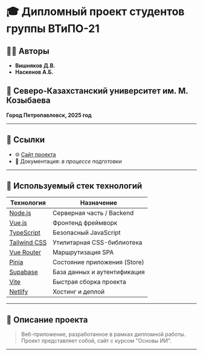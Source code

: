 # 🎓 Дипломный проект студентов группы **ВТиПО-21**

## 👨‍💻 Авторы
- **Вишняков Д.В.**
- **Наскенов А.Б.**

## 📍 Северо-Казахстанский университет им. М. Козыбаева  
**Город Петропавловск, 2025 год**

---

## 🔗 Ссылки
- 🌐 [Сайт проекта](https://frabjous-sprinkles-05a1f0.netlify.app/)
- 📄 Документация: _в процессе подготовки_

---

## 🧰 Используемый стек технологий

| Технология     | Назначение                          |
|----------------|-------------------------------------|
| [Node.js](https://nodejs.org/)       | Серверная часть / Backend                 |
| [Vue.js](https://vuejs.org/)         | Фронтенд фреймворк                        |
| [TypeScript](https://www.typescriptlang.org/) | Безопасный JavaScript                    |
| [Tailwind CSS](https://tailwindcss.com/) | Утилитарная CSS-библиотека               |
| [Vue Router](https://router.vuejs.org/) | Маршрутизация SPA                        |
| [Pinia](https://pinia.vuejs.org/)     | Состояние приложения (Store)             |
| [Supabase](https://supabase.com/)     | База данных и аутентификация             |
| [Vite](https://vitejs.dev/)           | Быстрая сборка проекта                   |
| [Netlify](https://www.netlify.com/)   | Хостинг и деплой                          |

---

## 📌 Описание проекта

> Веб-приложение, разработанное в рамках дипломной работы. Проект представляет собой, сайт с курсом "Основы ИИ".

---
